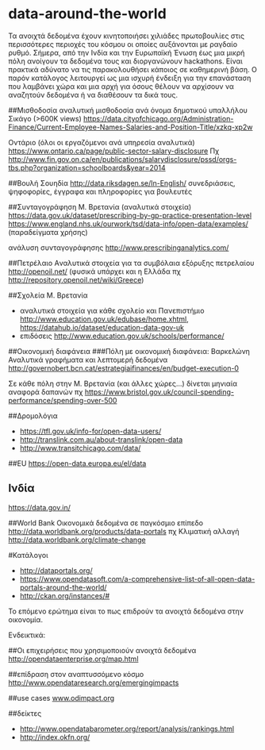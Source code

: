 # data-around-the-world
Τα ανοιχτά δεδομένα έχουν κινητοποιήσει χιλιάδες πρωτοβουλίες στις περισσότερες περιοχές του κόσμου οι οποίες αυξάνονται με ραγδαίο ρυθμό. Σήμερα, από την Ινδία και την Ευρωπαϊκή Ένωση έως μια μικρή πόλη ανοίγουν τα δεδομένα τους και διοργανώνουν hackathons.
Είναι πρακτικά αδύνατο να τις παρακολουθήσει κάποιος σε καθημερινή βάση. Ο παρόν κατάλογος λειτουργεί ως μια ισχυρή ένδειξη για την επανάσταση που λαμβάνει χώρα και μια αρχή για όσους θέλουν να αρχίσουν να αναζητούν δεδομένα ή να διαθέσουν τα δικά τους.  

##Μισθοδοσία
αναλυτική μισθοδοσία ανά όνομα δημοτικού υπαλλήλου
Σικάγο (>600Κ views) https://data.cityofchicago.org/Administration-Finance/Current-Employee-Names-Salaries-and-Position-Title/xzkq-xp2w 

Οντάριο (όλοι οι εργαζόμενοι ανά υπηρεσία αναλυτικά) https://www.ontario.ca/page/public-sector-salary-disclosure 
Πχ http://www.fin.gov.on.ca/en/publications/salarydisclosure/pssd/orgs-tbs.php?organization=schoolboards&year=2014 

##Βουλή
Σουηδία http://data.riksdagen.se/In-English/ 
συνεδριάσεις, ψηφοφορίες, έγγραφα και πληροφορίες για βουλευτές 

##Συνταγογράφηση 
Μ. Βρετανία (αναλυτικά στοιχεία)
https://data.gov.uk/dataset/prescribing-by-gp-practice-presentation-level 
https://www.england.nhs.uk/ourwork/tsd/data-info/open-data/examples/ (παραδείγματα χρήσης)

ανάλυση συνταγογράφησης http://www.prescribinganalytics.com/ 

##Πετρέλαιο
Aναλυτικά στοιχεία για τα συμβόλαια εξόρυξης πετρελαίου http://openoil.net/ 
(φυσικά υπάρχει και η Ελλάδα πχ http://repository.openoil.net/wiki/Greece) 

##Σχολεία
Μ. Βρετανία
* αναλυτικά στοιχεία για κάθε σχολείο και Πανεπιστήμιο http://www.education.gov.uk/edubase/home.xhtml, https://datahub.io/dataset/education-data-gov-uk 
* επιδόσεις http://www.education.gov.uk/schools/performance/ 

##Οικονομική διαφάνεια
###Πόλη με οικονομική διαφάνεια: Βαρκελώνη
Αναλυτικά γραφήματα και λεπτομερή δεδομένα
http://governobert.bcn.cat/estrategiaifinances/en/budget-execution-0 

Σε κάθε πόλη στην Μ. Βρετανία (και άλλες χώρες...) δίνεται μηνιαία αναφορά δαπανών
πχ https://www.bristol.gov.uk/council-spending-performance/spending-over-500 

##Δρομολόγια
* https://tfl.gov.uk/info-for/open-data-users/ 
* http://translink.com.au/about-translink/open-data 
* http://www.transitchicago.com/data/ 

##EU
https://open-data.europa.eu/el/data 

## Ινδία
https://data.gov.in/


##World Bank
Οικονομικά δεδομένα σε παγκόσμιο επίπεδο
http://data.worldbank.org/products/data-portals 
πχ Κλιματική αλλαγή http://data.worldbank.org/climate-change 

#Κατάλογοι
* http://dataportals.org/ 
* https://www.opendatasoft.com/a-comprehensive-list-of-all-open-data-portals-around-the-world/ 
* http://ckan.org/instances/# 

Το επόμενο ερώτημα είναι το πως επιδρούν τα ανοιχτά δεδομένα στην οικονομία.

Ενδεικτικά:

##Οι επιχειρήσεις που χρησιμοποιούν ανοιχτά δεδομένα
http://opendataenterprise.org/map.html 

##επίδραση στον αναπτυσσόμενο κόσμο
http://www.opendataresearch.org/emergingimpacts 

##use cases
www.odimpact.org  

##δείκτες
* http://www.opendatabarometer.org/report/analysis/rankings.html 
* http://index.okfn.org/ 



